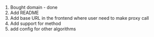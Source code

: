 1. Bought domain - done
2. Add README
3. Add base URL in the frontend where user need to make proxy call
4. Add support for method
5. add config for other algorithms
